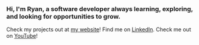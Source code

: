 ### Hi, I'm Ryan, a software developer always learning, exploring, and looking for opportunities to grow.

Check my projects out at [my website](https://rgmfn.netlify.app)!
Find me on [LinkedIn](https://www.linkedin.com/in/rgmfn/).
Check me out on [YouTube](https://youtube.com/@RagamuffinAround?si=zYNyP4sZmUX1-Rwv)!
